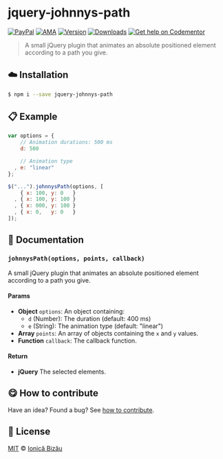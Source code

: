 
# jquery-johnnys-path

 [![PayPal](https://img.shields.io/badge/%24-paypal-f39c12.svg)][paypal-donations] [![AMA](https://img.shields.io/badge/ask%20me-anything-1abc9c.svg)](https://github.com/IonicaBizau/ama) [![Version](https://img.shields.io/npm/v/jquery-johnnys-path.svg)](https://www.npmjs.com/package/jquery-johnnys-path) [![Downloads](https://img.shields.io/npm/dt/jquery-johnnys-path.svg)](https://www.npmjs.com/package/jquery-johnnys-path) [![Get help on Codementor](https://cdn.codementor.io/badges/get_help_github.svg)](https://www.codementor.io/johnnyb?utm_source=github&utm_medium=button&utm_term=johnnyb&utm_campaign=github)

> A small jQuery plugin that animates an absolute positioned element according to a path you give.

## :cloud: Installation

```sh
$ npm i --save jquery-johnnys-path
```


## :clipboard: Example



```js
var options = {
    // Animation durations: 500 ms
    d: 500

    // Animation type
  , e: "linear"
};

$("...").johnnysPath(options, [
    { x: 100, y: 0   }
  , { x: 100, y: 100 }
  , { x: 000, y: 100 }
  , { x: 0,   y: 0   }
]);
```

## :memo: Documentation


### `johnnysPath(options, points, callback)`

A small jQuery plugin that animates an absolute positioned
element according to a path you give.

#### Params
- **Object** `options`: An object containing:
  - `d` (Number): The duration (default: 400 ms)
  - `e` (String): The animation type (default: "linear")
- **Array** `points`: An array of objects containing the `x` and `y` values.
- **Function** `callback`: The callback function.

#### Return
- **jQuery** The selected elements.



## :yum: How to contribute
Have an idea? Found a bug? See [how to contribute][contributing].


## :scroll: License

[MIT][license] © [Ionică Bizău][website]

[paypal-donations]: https://www.paypal.com/cgi-bin/webscr?cmd=_s-xclick&hosted_button_id=RVXDDLKKLQRJW
[donate-now]: http://i.imgur.com/6cMbHOC.png

[license]: http://showalicense.com/?fullname=Ionic%C4%83%20Biz%C4%83u%20%3Cbizauionica%40gmail.com%3E%20(http%3A%2F%2Fionicabizau.net)&year=2014#license-mit
[website]: http://ionicabizau.net
[contributing]: /CONTRIBUTING.md
[docs]: /DOCUMENTATION.md
